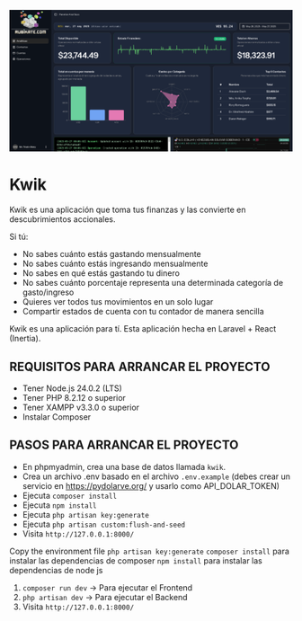 ![Rubikate Imagen Principal del Dashboard](image.png)

# Kwik

Kwik es una aplicación que toma tus finanzas y las convierte en descubrimientos accionales.

Si tú:

- No sabes cuánto estás gastando mensualmente
- No sabes cuánto estás ingresando mensualmente
- No sabes en qué estás gastando tu dinero
- No sabes cuánto porcentaje representa una determinada categoría de gasto/ingreso
- Quieres ver todos tus movimientos en un solo lugar
- Compartir estados de cuenta con tu contador de manera sencilla

Kwik es una aplicación para tí.
Esta aplicación hecha en Laravel + React (Inertia).

## REQUISITOS PARA ARRANCAR EL PROYECTO

- Tener Node.js 24.0.2 (LTS)
- Tener PHP 8.2.12 o superior
- Tener XAMPP v3.3.0 o superior
- Instalar Composer

## PASOS PARA ARRANCAR EL PROYECTO

- En phpmyadmin, crea una base de datos llamada `kwik`.
- Crea un archivo .env basado en el archivo `.env.example` (debes crear un servicio en https://pydolarve.org/ y usarlo como API_DOLAR_TOKEN)
- Ejecuta `composer install`
- Ejecuta `npm install`
- Ejecuta `php artisan key:generate`
- Ejecuta `php artisan custom:flush-and-seed`
- Visita `http://127.0.0.1:8000/`

Copy the environment file
`php artisan key:generate`
`composer install` para instalar las dependencias de composer
`npm install` para instalar las dependencias de node js

1. `composer run dev` -> Para ejecutar el Frontend
2. `php artisan dev` -> Para ejecutar el Backend
3. Visita `http://127.0.0.1:8000/`
